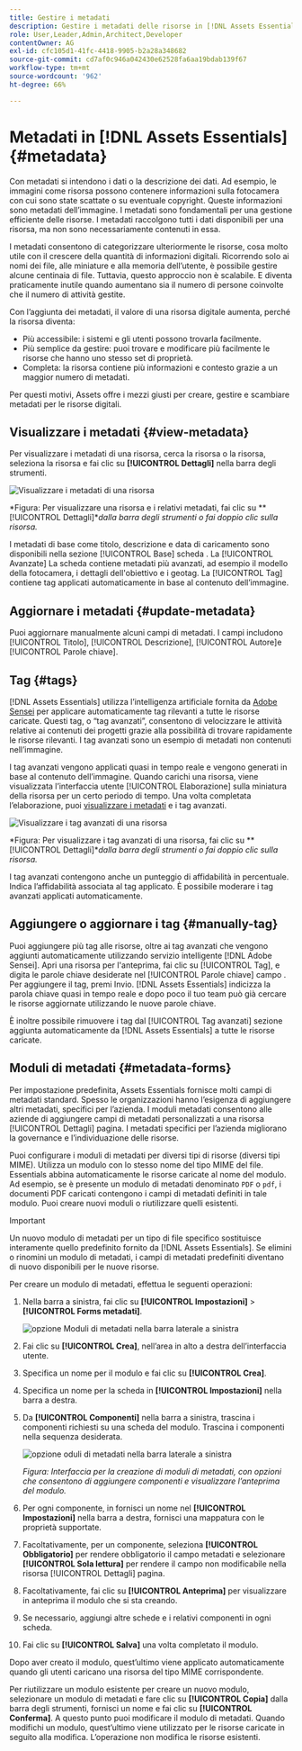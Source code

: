 ```yaml
---
title: Gestire i metadati
description: Gestire i metadati delle risorse in [!DNL Assets Essentials]
role: User,Leader,Admin,Architect,Developer
contentOwner: AG
exl-id: cfc105d1-41fc-4418-9905-b2a28a348682
source-git-commit: cd7af0c946a042430e62528fa6aa19bdab139f67
workflow-type: tm+mt
source-wordcount: '962'
ht-degree: 66%

---
```


# Metadati in [!DNL Assets Essentials] {#metadata}

Con metadati si intendono i dati o la descrizione dei dati. Ad esempio, le immagini come risorsa possono contenere informazioni sulla fotocamera con cui sono state scattate o su eventuale copyright. Queste informazioni sono metadati dell’immagine. I metadati sono fondamentali per una gestione efficiente delle risorse. I metadati raccolgono tutti i dati disponibili per una risorsa, ma non sono necessariamente contenuti in essa.

I metadati consentono di categorizzare ulteriormente le risorse, cosa molto utile con il crescere della quantità di informazioni digitali. Ricorrendo solo ai nomi dei file, alle miniature e alla memoria dell’utente, è possibile gestire alcune centinaia di file. Tuttavia, questo approccio non è scalabile. E diventa praticamente inutile quando aumentano sia il numero di persone coinvolte che il numero di attività gestite.

Con l’aggiunta dei metadati, il valore di una risorsa digitale aumenta, perché la risorsa diventa:

* Più accessibile: i sistemi e gli utenti possono trovarla facilmente.
* Più semplice da gestire: puoi trovare e modificare più facilmente le risorse che hanno uno stesso set di proprietà.
* Completa: la risorsa contiene più informazioni e contesto grazie a un maggior numero di metadati.

Per questi motivi, Assets offre i mezzi giusti per creare, gestire e scambiare metadati per le risorse digitali.

## Visualizzare i metadati {#view-metadata}

Per visualizzare i metadati di una risorsa, cerca la risorsa o la risorsa, seleziona la risorsa e fai clic su **[!UICONTROL Dettagli]** nella barra degli strumenti.

![Visualizzare i metadati di una risorsa](assets/metadata-view1.png)

*Figura: Per visualizzare una risorsa e i relativi metadati, fai clic su **[!UICONTROL Dettagli]**dalla barra degli strumenti o fai doppio clic sulla risorsa.*

I metadati di base come titolo, descrizione e data di caricamento sono disponibili nella sezione [!UICONTROL Base] scheda . La [!UICONTROL Avanzate] La scheda contiene metadati più avanzati, ad esempio il modello della fotocamera, i dettagli dell&#39;obiettivo e i geotag. La [!UICONTROL Tag] contiene tag applicati automaticamente in base al contenuto dell’immagine.

## Aggiornare i metadati {#update-metadata}

Puoi aggiornare manualmente alcuni campi di metadati. I campi includono [!UICONTROL Titolo], [!UICONTROL Descrizione], [!UICONTROL Autore]e [!UICONTROL Parole chiave].

## Tag {#tags}

[!DNL Assets Essentials] utilizza l’intelligenza artificiale fornita da [Adobe Sensei](https://www.adobe.com/it/sensei.html) per applicare automaticamente tag rilevanti a tutte le risorse caricate. Questi tag, o “tag avanzati”, consentono di velocizzare le attività relative ai contenuti dei progetti grazie alla possibilità di trovare rapidamente le risorse rilevanti. I tag avanzati sono un esempio di metadati non contenuti nell’immagine.

I tag avanzati vengono applicati quasi in tempo reale e vengono generati in base al contenuto dell’immagine. Quando carichi una risorsa, viene visualizzata l’interfaccia utente [!UICONTROL Elaborazione] sulla miniatura della risorsa per un certo periodo di tempo. Una volta completata l’elaborazione, puoi [visualizzare i metadati](#view-metadata) e i tag avanzati.

![Visualizzare i tag avanzati di una risorsa](assets/metadata-view-tags.png)

*Figura: Per visualizzare i tag avanzati di una risorsa, fai clic su **[!UICONTROL Dettagli]**dalla barra degli strumenti o fai doppio clic sulla risorsa.*

I tag avanzati contengono anche un punteggio di affidabilità in percentuale. Indica l’affidabilità associata al tag applicato. È possibile moderare i tag avanzati applicati automaticamente.

## Aggiungere o aggiornare i tag {#manually-tag}

Puoi aggiungere più tag alle risorse, oltre ai tag avanzati che vengono aggiunti automaticamente utilizzando servizio intelligente [!DNL Adobe Sensei]. Apri una risorsa per l&#39;anteprima, fai clic su [!UICONTROL Tag], e digita le parole chiave desiderate nel [!UICONTROL Parole chiave] campo . Per aggiungere il tag, premi Invio. [!DNL Assets Essentials] indicizza la parola chiave quasi in tempo reale e dopo poco il tuo team può già cercare le risorse aggiornate utilizzando le nuove parole chiave.

È inoltre possibile rimuovere i tag dal [!UICONTROL Tag avanzati] sezione aggiunta automaticamente da [!DNL Assets Essentials] a tutte le risorse caricate.

## Moduli di metadati {#metadata-forms}

Per impostazione predefinita, Assets Essentials fornisce molti campi di metadati standard. Spesso le organizzazioni hanno l’esigenza di aggiungere altri metadati, specifici per l’azienda. I moduli metadati consentono alle aziende di aggiungere campi di metadati personalizzati a una risorsa [!UICONTROL Dettagli] pagina. I metadati specifici per l’azienda migliorano la governance e l’individuazione delle risorse.

Puoi configurare i moduli di metadati per diversi tipi di risorse (diversi tipi MIME). Utilizza un modulo con lo stesso nome del tipo MIME del file. Essentials abbina automaticamente le risorse caricate al nome del modulo. Ad esempio, se è presente un modulo di metadati denominato `PDF` o `pdf`, i documenti PDF caricati contengono i campi di metadati definiti in tale modulo. Puoi creare nuovi moduli o riutilizzare quelli esistenti.

>[!IMPORTANT]
>
>Un nuovo modulo di metadati per un tipo di file specifico sostituisce interamente quello predefinito fornito da [!DNL Assets Essentials]. Se elimini o rinomini un modulo di metadati, i campi di metadati predefiniti diventano di nuovo disponibili per le nuove risorse.

Per creare un modulo di metadati, effettua le seguenti operazioni:

1. Nella barra a sinistra, fai clic su **[!UICONTROL Impostazioni]** > **[!UICONTROL Forms metadati]**.

   ![opzione Moduli di metadati nella barra laterale a sinistra](assets/metadata-forms-sidebar.png)

1. Fai clic su **[!UICONTROL Crea]**, nell’area in alto a destra dell’interfaccia utente.
1. Specifica un nome per il modulo e fai clic su **[!UICONTROL Crea]**.
1. Specifica un nome per la scheda in **[!UICONTROL Impostazioni]** nella barra a destra.
1. Da **[!UICONTROL Componenti]** nella barra a sinistra, trascina i componenti richiesti su una scheda del modulo. Trascina i componenti nella sequenza desiderata.

   ![opzione oduli di metadati nella barra laterale a sinistra](assets/metadata-form-new.png)

   *Figura: Interfaccia per la creazione di moduli di metadati, con opzioni che consentono di aggiungere componenti e visualizzare l’anteprima del modulo.*

1. Per ogni componente, in fornisci un nome nel **[!UICONTROL Impostazioni]** nella barra a destra, fornisci una mappatura con le proprietà supportate.
1. Facoltativamente, per un componente, seleziona **[!UICONTROL Obbligatorio]** per rendere obbligatorio il campo metadati e selezionare **[!UICONTROL Sola lettura]** per rendere il campo non modificabile nella risorsa [!UICONTROL Dettagli] pagina.
1. Facoltativamente, fai clic su **[!UICONTROL Anteprima]** per visualizzare in anteprima il modulo che si sta creando.
1. Se necessario, aggiungi altre schede e i relativi componenti in ogni scheda.
1. Fai clic su **[!UICONTROL Salva]** una volta completato il modulo.

Dopo aver creato il modulo, quest’ultimo viene applicato automaticamente quando gli utenti caricano una risorsa del tipo MIME corrispondente.

Per riutilizzare un modulo esistente per creare un nuovo modulo, selezionare un modulo di metadati e fare clic su **[!UICONTROL Copia]** dalla barra degli strumenti, fornisci un nome e fai clic su **[!UICONTROL Conferma]**. A questo punto puoi modificare il modulo di metadati. Quando modifichi un modulo, quest’ultimo viene utilizzato per le risorse caricate in seguito alla modifica. L’operazione non modifica le risorse esistenti.

<!-- TBD: Cannot create a form using the second option. Documenting only the first option for now.
To reuse an existing form to create a new form, do one of these:

* Select a metadata form and click **[!UICONTROL Copy]** from the toolbar, provide a name, and click **[!UICONTROL Confirm]**.

* Click **[!UICONTROL Create]**, select **[!UICONTROL Use existing form structure as template]** option, and select an existing form. 
-->

<!-- TBD: Queries for PM and engg.

Can we edit the existing metadata in any form?

How to moderate smart tags?

Allow or deny list for smart tags?

What about Tags displayed just above Smart Tags in the UI?

Is there a detailed metadata tab. Where do the other details of an asset go?

How can one search based strictly on the metadata. Similar to AEM Assets GQL queries.
-->

<!-- TBD: Link to related articles if any.

>[!MORELIKETHIS]
>
>* [Search assets](search.md).
-->
